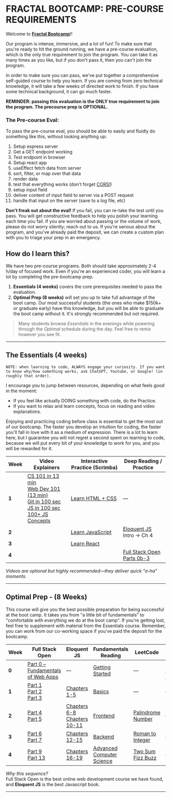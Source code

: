 # FRACTAL BOOTCAMP: PRE-COURSE REQUIREMENTS

Welcome to **[Fractal Bootcamp](https://fractalbootcamp.com/)**!!

Our program is intense, immersive, and a lot of fun! To make sure that you're ready to hit the ground running, we have a pre-course evaluation, which is the only true requirement to join the program. You can take it as many times as you like, but if you don't pass it, then you can't join the program. 

In order to make sure you can pass, we've put together a comprehensive self-guided course to help you learn. If you are coming from zero technical knowledge, it will take a few weeks of directed work to finish. If you have some technical background, it can go much faster. 

**REMINDER: passing this evaluation is the ONLY true requirement to join the program. The precourse prep is OPTIONAL.**

### The Pre-course Eval:
To pass the pre-course eval, you should be able to easily and fluidly do something like this, without looking anything up:

1. Setup express server
2. Get a GET endpoint working
3. Test endpoint in browser
4. Setup react app
5. useEffect fetch data from server
6. sort, filter, or map over that data
7. render data
8. test that everything works (don't forget [CORS!](https://www.youtube.com/watch?v=4KHiSt0oLJ0))
9. setup input field
10. deliver content of input field to server via a POST request
11. handle that input on the server (save to a log file, etc)

**Don't freak out about the eval!** If you fail, you can re-take the test until you pass. You will get constructive feedback to help you polish your learning each time you fail. If you are worried about passing or the volume of work, please do not worry silently; reach out to us. If you're serious about the program, and you've already paid the deposit, we can create a custom plan with you to triage your prep in an emergency.

## How do I learn this?

We have two pre-course programs. Both should take approximately 2-4 h/day of focused work. Even if you're an experienced coder, you will learn a lot by completing the pre-bootcamp prep.

1. **Essentials (4 weeks)** covers the core prerequisites needed to pass the evaluation.
2. **Optimal Prep (8 weeks)** will set you up to take full advantage of the boot camp. Our most successful students (the ones who make $150k+ or graduate early) have this knowledge, but you will be able to graduate the boot camp without it. It's strongly recommended but not required.

> Many students browse *Essentials* in the evenings while powering through the *Optimal* schedule during the day. Feel free to remix however you see fit.

---

## The Essentials (4 weeks)

`NOTE: when learning to code, ALWAYS engage your curiosity. If you want to know why/how something works, ask ChatGPT, Youtube, or Google! (in roughly that order).`  

I encourage you to jump between resources, depending on what feels good in the moment:
- If you feel like actually DOING something with code, do the Practice.  
- If you want to relax and learn concepts, focus on reading and video explanations.

Enjoying and practicing coding before class is essential to get the most out of our bootcamp. The faster you develop an intuition for coding, the faster you'll fall in love with it as a medium of expression. There is a lot to learn here, but I guarantee you will not regret a second spent on learning to code, because we will put every bit of your knowledge to work for you, and you will be rewarded for it.

| Week | Video Explainers | Interactive Practice (Scrimba) | Deep Reading / Practice |
|------|-------------------|---------------------------------|-------------------------|
| **1** | [CS 101 in 13 min] <br> [Web Dev 101 (13 min)]<br>[Git in 100 sec]<br>[JS in 100 sec] <br> [100+ JS Concepts] | [Learn HTML + CSS] | — |
| **2** |  | [Learn JavaScript] | [Eloquent JS] Intro → Ch 4 |
| **3** |  | [Learn React] | |
| **4** |  | | [Full Stack Open Parts 0b-3]|

*Videos are optional but highly recommended—they deliver quick "a-ha" moments.*

---

## Optimal Prep - (8 Weeks)

This course will give you the best possible preparation for being successful at the boot camp. It takes you from "a little bit of fundamentals" to "comfortable with everything we do at the boot camp". If you're getting lost, feel free to supplement with material from the Essentials course. Remember, you can work from our co-working space if you've paid the deposit for the bootcamp.  

| Week | Full Stack Open | Eloquent JS | Fundamentals Reading | LeetCode | Other |
|------|-----------------|-------------|----------------------|----------|-------|
| **0** | [Part 0 – Fundamentals of Web Apps] | — | [Getting Started](FUNDAMENTALS.md#getting-started) | — | [React Foundations Course] |
| **1** | [Part 1]<br>[Part 2]<br>[Part 3] | [Chapters 1-5] | [Basics](FUNDAMENTALS.md#basics) | — | — |
| **2** | [Part 4]<br>[Part 5] | [Chapters 6-8]<br>[Chapters 10-11] | [Frontend](FUNDAMENTALS.md#frontend) | [Palindrome Number] | — |
| **3** | [Part 6]<br>[Part 7] | [Chapters 12-15] | [Backend](FUNDAMENTALS.md#backend) | [Roman to Integer] | — |
| **4** | [Part 9]<br>[Part 13] | [Chapters 16-19] | [Advanced Computer Science](FUNDAMENTALS.md#advanced-computer-science) | [Two Sum]<br>[Fizz Buzz] | — |

*Why this sequence?*  
Full Stack Open is the best online web development course we have found, and **Eloquent JS** is the best Javascript book.

---

[Full Stack Open Part 0b]: https://fullstackopen.com/en/part0/fundamentals_of_web_apps  
[Full Stack Open Part 1]: https://fullstackopen.com/en/part1    
[Full Stack Open Part 2]: https://fullstackopen.com/en/part2  
[Full Stack Open Part 3]: https://fullstackopen.com/en/part3  
[Part 0 – Fundamentals of Web Apps]: https://fullstackopen.com/en/part0/fundamentals_of_web_apps  
[Part 1]: https://fullstackopen.com/en/part1  
[Part 2]: https://fullstackopen.com/en/part2  
[Part 3]: https://fullstackopen.com/en/part3  
[Part 4]: https://fullstackopen.com/en/part4  
[Part 5]: https://fullstackopen.com/en/part5  
[Part 6]: https://fullstackopen.com/en/part6  
[Part 7]: https://fullstackopen.com/en/part7  
[Part 9]: https://fullstackopen.com/en/part9  
[Part 13]: https://fullstackopen.com/en/part13  

[Chapters 1-5]: https://eloquentjavascript.net/01_values.html  
[Chapters 6-8]: https://eloquentjavascript.net/06_object.html  
[Chapters 10-11]: https://eloquentjavascript.net/10_modules.html  
[Chapters 12-15]: https://eloquentjavascript.net/12_language.html  
[Chapters 16-19]: https://eloquentjavascript.net/16_canvas.html  

[Getting Started Basics]: https://developer.mozilla.org/en-US/docs/Learn/Getting_started_with_the_web  
[Frontend]: https://developer.mozilla.org/en-US/docs/Learn/Front-end_web_developer  
[Backend]: https://developer.mozilla.org/en-US/docs/Learn/Server-side  
[Computer Science]: https://teachyourselfcs.com/  

[Palindrome Number]: https://leetcode.com/problems/palindrome-number  
[Roman to Integer]: https://leetcode.com/problems/roman-to-integer  
[Two Sum]: https://leetcode.com/problems/two-sum  
[Fizz Buzz]: https://leetcode.com/problems/fizz-buzz  

[React Foundations Course]: https://nextjs.org/learn/react-foundations  
[Next JS App Router Course]: https://nextjs.org/learn/dashboard-app  

[Web Dev 101 (13 min)]: https://www.youtube.com/watch?v=erEgovG9WBs  
[JS in 100 sec]: https://www.youtube.com/watch?v=DHjqpvDnNGE  
[100+ JS Concepts]: https://www.youtube.com/watch?v=lkIFF4maKMU  
[Git in 100 sec]: https://www.youtube.com/watch?v=hwP7WQkmECE  
[CS 101 in 13 min]: https://www.youtube.com/watch?v=-uleG_Vecis  

[Learn HTML + CSS]: https://scrimba.com/learn/htmlandcss  
[Learn JavaScript]: https://scrimba.com/learn/learnjavascript  
[Learn React]: https://scrimba.com/learn/learnreact  

[Eloquent JS]: https://eloquentjavascript.net/  
[Pro Git Ch 1, 2, 6]: https://git-scm.com/book/en/v2  
[Full Stack Open Parts 0b-3]: https://fullstackopen.com/en/#course-contents
